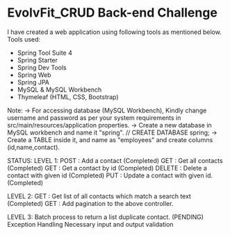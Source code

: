 # EvolvFit_CRUD Back-end Challenge

I have created a web application using following tools as mentioned below.
Tools used:
  - Spring Tool Suite 4
  - Spring Starter
  - Spring Dev Tools
  - Spring Web
  - Spring JPA
  - MySQL & MySQL Workbench
  - Thymeleaf (HTML, CSS, Bootstrap)

Note: -> For accessing database (MySQL Workbench), Kindly change username and password as per your system requirements in src/main/resources/application properties.
      -> Create a new database in MySQL workbench and name it "spring". // CREATE DATABASE spring;
      -> Create a TABLE inside it, and name as "employees" and create columns (id,name,contact).

STATUS:
LEVEL 1: POST : Add a contact (Completed)
         GET : Get all contacts (Completed)
         GET : Get a contact by id (Completed)
         DELETE : Delete a contact with given id (Completed)
         PUT : Update a contact with given id. (Completed)

LEVEL 2: GET : Get list of all contacts which match a search text (Completed)
         GET : Add pagination to the above controller.

LEVEL 3: Batch process to return a list duplicate contact. (PENDING)
         Exception Handling 
         Necessary input and output validation


